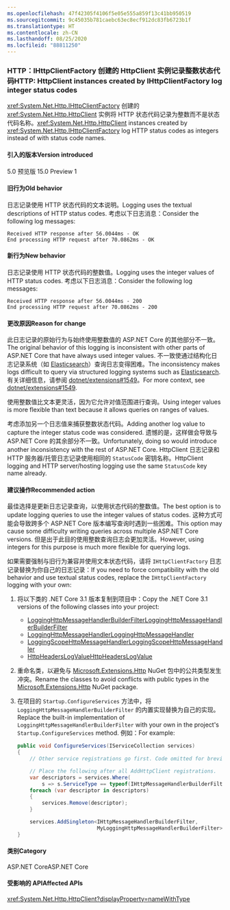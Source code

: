 ```yaml
---
ms.openlocfilehash: 47f42305f4106f5e05e555a859f13c41bb950519
ms.sourcegitcommit: 9c45035b781caebc63ec8ecf912dc83fb6723b1f
ms.translationtype: HT
ms.contentlocale: zh-CN
ms.lasthandoff: 08/25/2020
ms.locfileid: "88811250"
---
```

### <a name="http-httpclient-instances-created-by-ihttpclientfactory-log-integer-status-codes"></a><span data-ttu-id="6a3ad-101">HTTP：IHttpClientFactory 创建的 HttpClient 实例记录整数状态代码</span><span class="sxs-lookup"><span data-stu-id="6a3ad-101">HTTP: HttpClient instances created by IHttpClientFactory log integer status codes</span></span>

<span data-ttu-id="6a3ad-102"><xref:System.Net.Http.IHttpClientFactory> 创建的 <xref:System.Net.Http.HttpClient> 实例将 HTTP 状态代码记录为整数而不是状态代码名称。</span><span class="sxs-lookup"><span data-stu-id="6a3ad-102"><xref:System.Net.Http.HttpClient> instances created by <xref:System.Net.Http.IHttpClientFactory> log HTTP status codes as integers instead of with status code names.</span></span>

#### <a name="version-introduced"></a><span data-ttu-id="6a3ad-103">引入的版本</span><span class="sxs-lookup"><span data-stu-id="6a3ad-103">Version introduced</span></span>

<span data-ttu-id="6a3ad-104">5.0 预览版 1</span><span class="sxs-lookup"><span data-stu-id="6a3ad-104">5.0 Preview 1</span></span>

#### <a name="old-behavior"></a><span data-ttu-id="6a3ad-105">旧行为</span><span class="sxs-lookup"><span data-stu-id="6a3ad-105">Old behavior</span></span>

<span data-ttu-id="6a3ad-106">日志记录使用 HTTP 状态代码的文本说明。</span><span class="sxs-lookup"><span data-stu-id="6a3ad-106">Logging uses the textual descriptions of HTTP status codes.</span></span> <span data-ttu-id="6a3ad-107">考虑以下日志消息：</span><span class="sxs-lookup"><span data-stu-id="6a3ad-107">Consider the following log messages:</span></span>

```output
Received HTTP response after 56.0044ms - OK
End processing HTTP request after 70.0862ms - OK
```

#### <a name="new-behavior"></a><span data-ttu-id="6a3ad-108">新行为</span><span class="sxs-lookup"><span data-stu-id="6a3ad-108">New behavior</span></span>

<span data-ttu-id="6a3ad-109">日志记录使用 HTTP 状态代码的整数值。</span><span class="sxs-lookup"><span data-stu-id="6a3ad-109">Logging uses the integer values of HTTP status codes.</span></span> <span data-ttu-id="6a3ad-110">考虑以下日志消息：</span><span class="sxs-lookup"><span data-stu-id="6a3ad-110">Consider the following log messages:</span></span>

```output
Received HTTP response after 56.0044ms - 200
End processing HTTP request after 70.0862ms - 200
```

#### <a name="reason-for-change"></a><span data-ttu-id="6a3ad-111">更改原因</span><span class="sxs-lookup"><span data-stu-id="6a3ad-111">Reason for change</span></span>

<span data-ttu-id="6a3ad-112">此日志记录的原始行为与始终使用整数值的 ASP.NET Core 的其他部分不一致。</span><span class="sxs-lookup"><span data-stu-id="6a3ad-112">The original behavior of this logging is inconsistent with other parts of ASP.NET Core that have always used integer values.</span></span> <span data-ttu-id="6a3ad-113">不一致使通过结构化日志记录系统（如 [Elasticsearch](https://www.elastic.co/elasticsearch/)）查询日志变得困难。</span><span class="sxs-lookup"><span data-stu-id="6a3ad-113">The inconsistency makes logs difficult to query via structured logging systems such as [Elasticsearch](https://www.elastic.co/elasticsearch/).</span></span> <span data-ttu-id="6a3ad-114">有关详细信息，请参阅 [dotnet/extensions#1549](https://github.com/dotnet/extensions/issues/1549)。</span><span class="sxs-lookup"><span data-stu-id="6a3ad-114">For more context, see [dotnet/extensions#1549](https://github.com/dotnet/extensions/issues/1549).</span></span>

<span data-ttu-id="6a3ad-115">使用整数值比文本更灵活，因为它允许对值范围进行查询。</span><span class="sxs-lookup"><span data-stu-id="6a3ad-115">Using integer values is more flexible than text because it allows queries on ranges of values.</span></span>

<span data-ttu-id="6a3ad-116">考虑添加另一个日志值来捕获整数状态代码。</span><span class="sxs-lookup"><span data-stu-id="6a3ad-116">Adding another log value to capture the integer status code was considered.</span></span> <span data-ttu-id="6a3ad-117">遗憾的是，这样做会导致与 ASP.NET Core 的其余部分不一致。</span><span class="sxs-lookup"><span data-stu-id="6a3ad-117">Unfortunately, doing so would introduce another inconsistency with the rest of ASP.NET Core.</span></span> <span data-ttu-id="6a3ad-118">HttpClient 日志记录和 HTTP 服务器/托管日志记录使用相同的 `StatusCode` 密钥名称。</span><span class="sxs-lookup"><span data-stu-id="6a3ad-118">HttpClient logging and HTTP server/hosting logging use the same `StatusCode` key name already.</span></span>

#### <a name="recommended-action"></a><span data-ttu-id="6a3ad-119">建议操作</span><span class="sxs-lookup"><span data-stu-id="6a3ad-119">Recommended action</span></span>

<span data-ttu-id="6a3ad-120">最佳选择是更新日志记录查询，以使用状态代码的整数值。</span><span class="sxs-lookup"><span data-stu-id="6a3ad-120">The best option is to update logging queries to use the integer values of status codes.</span></span> <span data-ttu-id="6a3ad-121">这种方式可能会导致跨多个 ASP.NET Core 版本编写查询时遇到一些困难。</span><span class="sxs-lookup"><span data-stu-id="6a3ad-121">This option may cause some difficulty writing queries across multiple ASP.NET Core versions.</span></span> <span data-ttu-id="6a3ad-122">但是出于此目的使用整数查询日志会更加灵活。</span><span class="sxs-lookup"><span data-stu-id="6a3ad-122">However, using integers for this purpose is much more flexible for querying logs.</span></span>

<span data-ttu-id="6a3ad-123">如果需要强制与旧行为兼容并使用文本状态代码，请将 `IHttpClientFactory` 日志记录替换为你自己的日志记录：</span><span class="sxs-lookup"><span data-stu-id="6a3ad-123">If you need to force compatibility with the old behavior and use textual status codes, replace the `IHttpClientFactory` logging with your own:</span></span>

1. <span data-ttu-id="6a3ad-124">将以下类的 .NET Core 3.1 版本复制到项目中：</span><span class="sxs-lookup"><span data-stu-id="6a3ad-124">Copy the .NET Core 3.1 versions of the following classes into your project:</span></span>

    * [<span data-ttu-id="6a3ad-125">LoggingHttpMessageHandlerBuilderFilter</span><span class="sxs-lookup"><span data-stu-id="6a3ad-125">LoggingHttpMessageHandlerBuilderFilter</span></span>](https://github.com/dotnet/extensions/blob/release/3.1/src/HttpClientFactory/Http/src/Logging/LoggingHttpMessageHandlerBuilderFilter.cs)
    * [<span data-ttu-id="6a3ad-126">LoggingHttpMessageHandler</span><span class="sxs-lookup"><span data-stu-id="6a3ad-126">LoggingHttpMessageHandler</span></span>](https://github.com/dotnet/extensions/blob/release/3.1/src/HttpClientFactory/Http/src/Logging/LoggingHttpMessageHandler.cs)
    * [<span data-ttu-id="6a3ad-127">LoggingScopeHttpMessageHandler</span><span class="sxs-lookup"><span data-stu-id="6a3ad-127">LoggingScopeHttpMessageHandler</span></span>](https://github.com/dotnet/extensions/blob/release/3.1/src/HttpClientFactory/Http/src/Logging/LoggingScopeHttpMessageHandler.cs)
    * [<span data-ttu-id="6a3ad-128">HttpHeadersLogValue</span><span class="sxs-lookup"><span data-stu-id="6a3ad-128">HttpHeadersLogValue</span></span>](https://github.com/dotnet/extensions/blob/release/3.1/src/HttpClientFactory/Http/src/Logging/HttpHeadersLogValue.cs)

1. <span data-ttu-id="6a3ad-129">重命名类，以避免与 [Microsoft.Extensions.Http](https://www.nuget.org/packages/Microsoft.Extensions.Http) NuGet 包中的公共类型发生冲突。</span><span class="sxs-lookup"><span data-stu-id="6a3ad-129">Rename the classes to avoid conflicts with public types in the [Microsoft.Extensions.Http](https://www.nuget.org/packages/Microsoft.Extensions.Http) NuGet package.</span></span>

1. <span data-ttu-id="6a3ad-130">在项目的 `Startup.ConfigureServices` 方法中，将 `LoggingHttpMessageHandlerBuilderFilter` 的内置实现替换为自己的实现。</span><span class="sxs-lookup"><span data-stu-id="6a3ad-130">Replace the built-in implementation of `LoggingHttpMessageHandlerBuilderFilter` with your own in the project's `Startup.ConfigureServices` method.</span></span> <span data-ttu-id="6a3ad-131">例如：</span><span class="sxs-lookup"><span data-stu-id="6a3ad-131">For example:</span></span>

    ```csharp
    public void ConfigureServices(IServiceCollection services)
    {
        // Other service registrations go first. Code omitted for brevity.

        // Place the following after all AddHttpClient registrations.
        var descriptors = services.Where(
            s => s.ServiceType == typeof(IHttpMessageHandlerBuilderFilter));
        foreach (var descriptor in descriptors)
        {
            services.Remove(descriptor);
        }

        services.AddSingleton<IHttpMessageHandlerBuilderFilter,
                              MyLoggingHttpMessageHandlerBuilderFilter>();
    }
    ```

#### <a name="category"></a><span data-ttu-id="6a3ad-132">类别</span><span class="sxs-lookup"><span data-stu-id="6a3ad-132">Category</span></span>

<span data-ttu-id="6a3ad-133">ASP.NET Core</span><span class="sxs-lookup"><span data-stu-id="6a3ad-133">ASP.NET Core</span></span>

#### <a name="affected-apis"></a><span data-ttu-id="6a3ad-134">受影响的 API</span><span class="sxs-lookup"><span data-stu-id="6a3ad-134">Affected APIs</span></span>

<xref:System.Net.Http.HttpClient?displayProperty=nameWithType>

<!--

#### Affected APIs

`T:System.Net.Http.HttpClient`

-->
